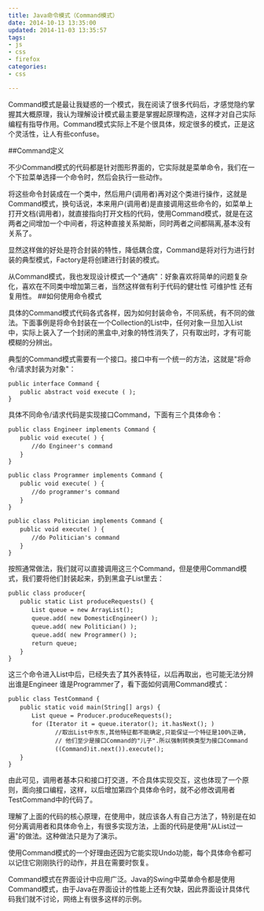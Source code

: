 ```yaml
---
title: Java命令模式（Command模式）
date: 2014-10-13 13:35:00
updated: 2014-11-03 13:35:57
tags: 
- js
- css
- firefox
categories: 
- css

---
```

Command模式是最让我疑惑的一个模式，我在阅读了很多代码后，才感觉隐约掌握其大概原理，我认为理解设计模式最主要是掌握起原理构造，这样才对自己实际编程有指导作用。Command模式实际上不是个很具体，规定很多的模式，正是这个灵活性，让人有些confuse。


<!--more-->


##Command定义

不少Command模式的代码都是针对图形界面的，它实际就是菜单命令，我们在一个下拉菜单选择一个命令时，然后会执行一些动作。

将这些命令封装成在一个类中，然后用户(调用者)再对这个类进行操作，这就是Command模式，换句话说，本来用户(调用者)是直接调用这些命令的，如菜单上打开文档(调用者)，就直接指向打开文档的代码，使用Command模式，就是在这两者之间增加一个中间者，将这种直接关系拗断，同时两者之间都隔离,基本没有关系了。

显然这样做的好处是符合封装的特性，降低耦合度，Command是将对行为进行封装的典型模式，Factory是将创建进行封装的模式。

从Command模式，我也发现设计模式一个"通病"：好象喜欢将简单的问题复杂化，喜欢在不同类中增加第三者，当然这样做有利于代码的健壮性 可维护性 还有复用性。
##如何使用命令模式

具体的Command模式代码各式各样，因为如何封装命令，不同系统，有不同的做法。下面事例是将命令封装在一个Collection的List中，任何对象一旦加入List中，实际上装入了一个封闭的黑盒中,对象的特性消失了，只有取出时，才有可能模糊的分辨出。

典型的Command模式需要有一个接口。接口中有一个统一的方法，这就是"将命令/请求封装为对象"：

    public interface Command {
    　　public abstract void execute ( );
    }

具体不同命令/请求代码是实现接口Command，下面有三个具体命令：

    public class Engineer implements Command {
    　　public void execute( ) {
    　　　　//do Engineer's command
    　　}
    }

    public class Programmer implements Command {
    　　public void execute( ) {
    　　　　//do programmer's command
    　　}
    }

    public class Politician implements Command {
    　　public void execute( ) {
    　　　　//do Politician's command
    　　}
    }

按照通常做法，我们就可以直接调用这三个Command，但是使用Command模式，我们要将他们封装起来，扔到黑盒子List里去：

    public class producer{
    　　public static List produceRequests() {
    　　　　List queue = new ArrayList();
    　　　　queue.add( new DomesticEngineer() );
    　　　　queue.add( new Politician() );
    　　　　queue.add( new Programmer() );
    　　　　return queue;
    　　}
    }

这三个命令进入List中后，已经失去了其外表特征，以后再取出，也可能无法分辨出谁是Engineer 谁是Programmer了，看下面如何调用Command模式：

    public class TestCommand {
    　　public static void main(String[] args) {
    　　　　List queue = Producer.produceRequests();
    　　　　for (Iterator it = queue.iterator(); it.hasNext(); )
    　　　　　　　　//取出List中东东,其他特征都不能确定,只能保证一个特征是100%正确,
    　　　　　　　　// 他们至少是接口Command的"儿子".所以强制转换类型为接口Command
    　　　　　　　　((Command)it.next()).execute();
    　　}
    }

由此可见，调用者基本只和接口打交道，不合具体实现交互，这也体现了一个原则，面向接口编程，这样，以后增加第四个具体命令时，就不必修改调用者TestCommand中的代码了。

理解了上面的代码的核心原理，在使用中，就应该各人有自己方法了，特别是在如何分离调用者和具体命令上，有很多实现方法，上面的代码是使用"从List过一遍"的做法。这种做法只是为了演示。

使用Command模式的一个好理由还因为它能实现Undo功能，每个具体命令都可以记住它刚刚执行的动作，并且在需要时恢复。

Command模式在界面设计中应用广泛。Java的Swing中菜单命令都是使用Command模式，由于Java在界面设计的性能上还有欠缺，因此界面设计具体代码我们就不讨论，网络上有很多这样的示例。

